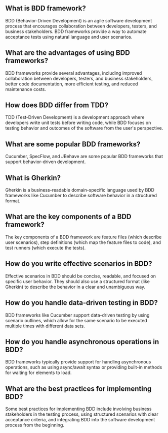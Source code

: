 ## What is BDD framework? 
  BDD (Behavior-Driven Development) is an agile software development process that encourages collaboration between developers, testers, and business stakeholders. BDD frameworks provide a way to automate acceptance tests using natural language and user scenarios.

## What are the advantages of using BDD frameworks? 
  BDD frameworks provide several advantages, including improved collaboration between developers, testers, and business stakeholders, better code documentation, more efficient testing, and reduced maintenance costs.

## How does BDD differ from TDD? 
  TDD (Test-Driven Development) is a development approach where developers write unit tests before writing code, while BDD focuses on testing behavior and outcomes of the software from the user's perspective.

## What are some popular BDD frameworks? 
  Cucumber, SpecFlow, and JBehave are some popular BDD frameworks that support behavior-driven development.

## What is Gherkin? 
  Gherkin is a business-readable domain-specific language used by BDD frameworks like Cucumber to describe software behavior in a structured format.

## What are the key components of a BDD framework? 
  The key components of a BDD framework are feature files (which describe user scenarios), step definitions (which map the feature files to code), and test runners (which execute the tests).

## How do you write effective scenarios in BDD? 
  Effective scenarios in BDD should be concise, readable, and focused on specific user behavior. They should also use a structured format (like Gherkin) to describe the behavior in a clear and unambiguous way.

## How do you handle data-driven testing in BDD? 
   BDD frameworks like Cucumber support data-driven testing by using scenario outlines, which allow for the same scenario to be executed multiple times with different data sets.

## How do you handle asynchronous operations in BDD? 
  BDD frameworks typically provide support for handling asynchronous operations, such as using async/await syntax or providing built-in methods for waiting for elements to load.

## What are the best practices for implementing BDD? 
  Some best practices for implementing BDD include involving business stakeholders in the testing process, using structured scenarios with clear acceptance criteria, and integrating BDD into the software development process from the beginning.

